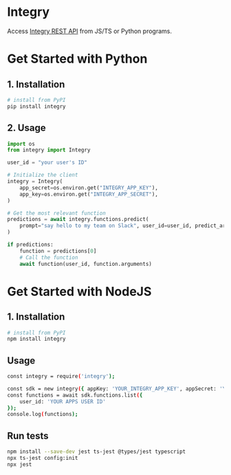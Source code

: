 # Integry

Access [Integry REST API](https://docs.integry.ai/apis-and-sdks/api-reference) from JS/TS or Python programs.

# Get Started with Python

## 1. Installation

```bash
# install from PyPI
pip install integry
```

## 2. Usage

```python
import os
from integry import Integry

user_id = "your user's ID"

# Initialize the client
integry = Integry(
    app_secret=os.environ.get("INTEGRY_APP_KEY"),
    app_key=os.environ.get("INTEGRY_APP_SECRET"),
)

# Get the most relevant function
predictions = await integry.functions.predict(
    prompt="say hello to my team on Slack", user_id=user_id, predict_arguments=True
)

if predictions:
    function = predictions[0]
    # Call the function
    await function(user_id, function.arguments)
```

# Get Started with NodeJS

## 1. Installation

```bash
# install from PyPI
npm install integry
```

## Usage

```bash
const integry = require('integry');

const sdk = new integry({ appKey: 'YOUR_INTEGRY_APP_KEY', appSecret: 'YOUR_INTEGRY_APP_SECRET' });
const functions = await sdk.functions.list({
    user_id: 'YOUR APPS USER ID'
});
console.log(functions);
```

## Run tests

```bash
npm install --save-dev jest ts-jest @types/jest typescript
npx ts-jest config:init
npx jest
```
